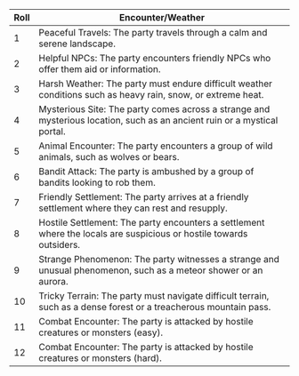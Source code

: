 
| Roll | Encounter/Weather |
| ---- | ---------------- |
| 1    | Peaceful Travels: The party travels through a calm and serene landscape. |
| 2    | Helpful NPCs: The party encounters friendly NPCs who offer them aid or information. |
| 3    | Harsh Weather: The party must endure difficult weather conditions such as heavy rain, snow, or extreme heat. |
| 4    | Mysterious Site: The party comes across a strange and mysterious location, such as an ancient ruin or a mystical portal. |
| 5    | Animal Encounter: The party encounters a group of wild animals, such as wolves or bears. |
| 6    | Bandit Attack: The party is ambushed by a group of bandits looking to rob them. |
| 7    | Friendly Settlement: The party arrives at a friendly settlement where they can rest and resupply. |
| 8    | Hostile Settlement: The party encounters a settlement where the locals are suspicious or hostile towards outsiders. |
| 9    | Strange Phenomenon: The party witnesses a strange and unusual phenomenon, such as a meteor shower or an aurora. |
| 10   | Tricky Terrain: The party must navigate difficult terrain, such as a dense forest or a treacherous mountain pass. |
| 11| Combat Encounter: The party is attacked by hostile creatures or monsters (easy). |
| 12| Combat Encounter: The party is attacked by hostile creatures or monsters (hard). |
